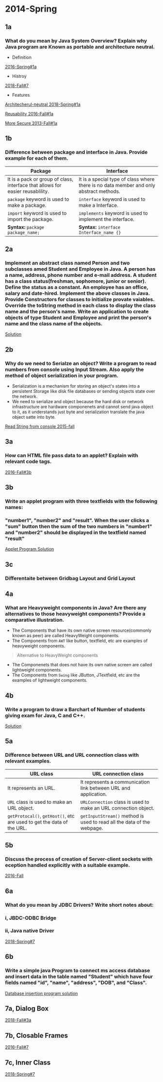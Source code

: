 # 2014-Spring

## 1a

### What do you mean by Java System Overview? Explain why Java program are Known as portable and architecture neutral.

- Definition

[2016-Spring#1a]()

- Histroy

[2018-Fall#7]()

- Features

[Architecherul-neutral 2018-Spring#1a]()

[Reusability 2016-Fall#1a]()

[More Secure 2013-Fall#1a]()

## 1b

### Difference between package and interface in Java. Provide example for each of them.

|**Package**|**Interface**|
|--|--|
|It is a pack or group of class, interface that allows for easier reusablility.|It is a special type of class where there is no data member and only abstract methods.|
|`package` keyword is used to make a package.|`interface` keyword is used to make a Interface.|
|`import` keyword is used to import the package.|`implements` keyword is used to implement the interface.|
|**Syntax:** `package package_name;`|**Syntax:** `interface Interface_name {}`|

## 2a

### Implement an abstract class named Person and two subclasses amed Student and Employee in Java. A person has a name, address, phone number and e-mail address. A student has a class status(freshman, sophomore, junior or senior). Define the status as a constant. An employee has an office, salary and date-hired. Implement the above classes in Java. Provide Constructors for classes to initialize provate vaiables. Override the toString method in each class to display the class name and the person's name. Write an application to create objects of type Student and Employee and print the person's name and the class name of the objects.

[Solution]()

## 2b

### Why do we need to Serialze an object? Write a program to read numbers from console using Input Stream. Also apply the method of object serialization in your program.

- Serialization is a mechanism for storing an object's states into a persistent Storage like disk file databases or sending objects state over the network.
- We need to serialize and object because the hard disk or network infrastructure are hardware componenets and cannot send java object to it, as it understands just byte and serialization translate the java object satte into byte.

[Read String from console 2015-fall]()

## 3a

### How can HTML file pass data to an applet? Explain with relevant code tags.

[2016-Fall#3b]()

## 3b

### Write an applet program with three textfields with the following names:
### "number1", "number2" and "result". When the user clicks a "sum" button then the sum of the two numbers in "number1" and "number2" should be displayed in the textfield named "result"

[Applet Program Solution]()

## 3c

### Differentaite between Gridbag Layout and Grid Layout

## 4a

### What are Heavyweight components in Java? Are there any alternatives to those heavyweight components? Provide a comparative illustration.

- The Components that have its own native screen resource(commonly known as peer) are called HeavyWeight components.
- The Components from `AWT` like button, textfield, etc are examples of heavyweight components.

>Alternative to HeavyWeight components

- The Componenets that does not have its own native screen are called lightweight components.
- The Components from `Swing` like JButton, JTextfield, etc are the examples of lightweight components.

## 4b

### Write a program to draw a Barchart of Number of students giving exam for Java, C and C++.

[Solution]()

## 5a

### Difference between URL and URL connection class with relevant examples.

|**URL class**|**URL connection class**|
|--|--|
|It represents an URL.|It represents a communication link between URL and application.|
|`URL` class is used to make an URL object.|`URLConnection` class is used to make an URL connection object.|
|`getProtocal()`, `getHost()`, etc are used to get the data of the URL.|`getInputStream()` method is used to read all the data of the webpage.|

## 5b

### Discuss the process of creation of Server-client sockets with eception handled explicitly with a suitable example.

[2016-Fall]()

## 6a

### What do you mean by JDBC Drivers? Write short notes about:
### i, JBDC-ODBC Bridge
### ii, Java native Driver

[2018-Spring#7]()

## 6b

### Write a simple java Program to connect ms access database and insert data in the table named "Student" which have four fields named "id", "name", "address", "DOB", and "Class".

[Database insertion program solution]()

## 7a, Dialog Box

[2018-Fall#3a]()

## 7b, Closable Frames

[2016-Fall#7]()

## 7c, Inner Class

[2018-Spring#7]()